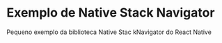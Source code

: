# Exemplo de Native Stack Navigator
Pequeno exemplo da biblioteca Native Stac kNavigator do React Native
